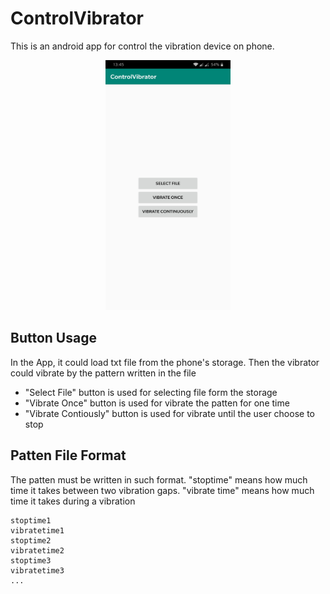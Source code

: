 <!--
 * @Author: CodeOfSH
 * @Github: https://github.com/CodeOfSH
 * @LastEditors: CodeOfSH
 * @Description: 
 * @Date: 2019-02-11 14:48:31
 * @LastEditTime: 2019-04-10 15:00:35
 -->
# ControlVibrator
This is an android app for control the vibration device on phone.

<div  align="center">    
<img src="./Screenshot.jpg" width = "200" height = "400" alt="title"/>
</div>

## Button Usage
In the App, it could load txt file from the phone's storage. Then the vibrator could vibrate by the pattern written in the file
* "Select File" button is used for selecting file form the storage
* "Vibrate Once" button is used for vibrate the patten for one time
* "Vibrate Contiously" button is used for vibrate until the user choose to stop

## Patten File Format
The patten must be written in such format. "stoptime" means how much time it takes between two vibration gaps. "vibrate time" means how much time it takes during a vibration

    stoptime1
    vibratetime1
    stoptime2
    vibratetime2
    stoptime3
    vibratetime3
    ...







